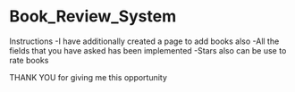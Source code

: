 # Book_Review_System
Instructions
-I have additionally created a page to add books also
-All the fields that you have asked has been implemented
-Stars also can be use to rate books

THANK YOU for giving me this opportunity
